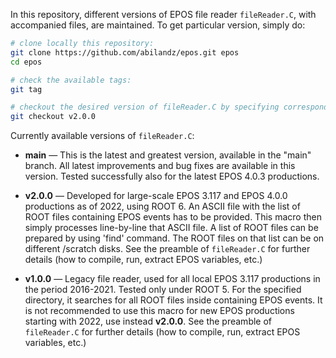 In this repository, different versions of EPOS file reader ```fileReader.C```, with accompanied files, are maintained.
To get particular version, simply do:

```bash
# clone locally this repository:
git clone https://github.com/abilandz/epos.git epos
cd epos

# check the available tags:
git tag

# checkout the desired version of fileReader.C by specifying corresponding tag, e.g.:
git checkout v2.0.0
```

Currently available versions of ```fileReader.C```:

* **main** &mdash; This is the latest and greatest version, available in the "main" branch. All latest improvements and bug fixes are available in this version. 
Tested successfully also for the latest EPOS 4.0.3 productions.

* **v2.0.0** &mdash; Developed for large-scale EPOS 3.117 and EPOS 4.0.0 productions as of 2022, using ROOT 6. An ASCII file with the list of ROOT files containing EPOS events has to be provided.
This macro then simply processes line-by-line that ASCII file. A list of ROOT files can be prepared by using 'find' command. The ROOT files on that list can be on 
different /scratch disks. See the preamble of ```fileReader.C``` for further details (how to compile, run, extract EPOS variables, etc.)

* **v1.0.0** &mdash; Legacy file reader, used for all local EPOS 3.117 productions in the period 2016-2021. Tested only under ROOT 5. For the specified directory, 
it searches for all ROOT files inside containing EPOS events. It is not recommended to use this macro for new EPOS productions starting with 2022, use instead 
**v2.0.0**. See the preamble of ```fileReader.C``` for further details (how to compile, run, extract EPOS variables, etc.)  

